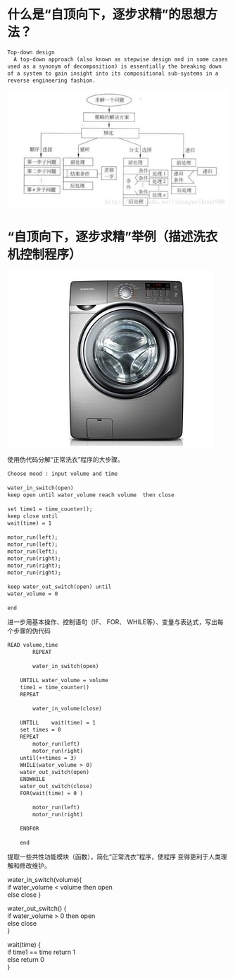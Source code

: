 什么是“自顶向下，逐步求精”的思想方法？
==

    Top-down design
      A top-down approach (also known as stepwise design and in some cases used as a synonym of decomposition) is essentially the breaking down of a system to gain insight into its compositional sub-systems in a reverse engineering fashion.

![](https://github.com/MuaJacky/swi-homework/raw/gh-pages/lab08/up_to_down.jpg)

“自顶向下，逐步求精”举例（描述洗衣机控制程序）
==

![](https://github.com/MuaJacky/swi-homework/raw/gh-pages/lab08/xiyiji.jpg)


使用伪代码分解“正常洗衣”程序的大步骤。   

    Choose mood : input volume and time

    water_in_switch(open)  
    keep open until water_volume reach volume  then close  

    set time1 = time_counter();   
    keep close until     
    wait(time) = 1

    motor_run(left);
    motor_run(left);
    motor_run(left);
    motor_run(right);
    motor_run(right);
    motor_run(right);

    keep water_out_switch(open) until  
    water_volume = 0 

    end

进一步用基本操作、控制语句（IF、 FOR、 WHILE等）、变量与表达式，写出每 个步骤的伪代码

    READ volume,time
            REPEAT

            water_in_switch(open)

        UNTILL water_volume = volume 
        time1 = time_counter()  
        REPEAT

            water_in_volume(close)

        UNTILL    wait(time) = 1
        set times = 0
        REPEAT
            motor_run(left)
            motor_run(right)
        until(++times = 3)
        WHILE(water_volume > 0)
        water_out_switch(open)
        ENDWHILE
        water_out_switch(close)
        FOR(wait(time) = 0 )

            motor_run(left)
            motor_run(right)

        ENDFOR
        
        end

提取一些共性功能模块（函数），简化“正常洗衣”程序，使程序 变得更利于人类理解和修改维护。

water_in_switch(volume){   
    if  water_volume < volume then open   
    else close
}

water_out_switch()
{    
    if  water_volume > 0 then open    
    else  close   
}

wait(time)
{    
    if  time1 == time return 1  
    else return 0   
}